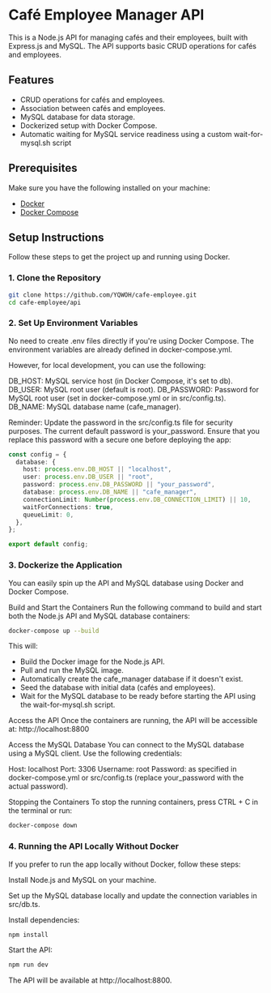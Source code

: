 # Café Employee Manager API

This is a Node.js API for managing cafés and their employees, built with Express.js and MySQL. The API supports basic CRUD operations for cafés and employees.

## Features

- CRUD operations for cafés and employees.
- Association between cafés and employees.
- MySQL database for data storage.
- Dockerized setup with Docker Compose.
- Automatic waiting for MySQL service readiness using a custom wait-for-mysql.sh script

## Prerequisites

Make sure you have the following installed on your machine:

- [Docker](https://www.docker.com/get-started)
- [Docker Compose](https://docs.docker.com/compose/install/)

## Setup Instructions

Follow these steps to get the project up and running using Docker.

### 1. Clone the Repository

```bash
git clone https://github.com/YQWOH/cafe-employee.git
cd cafe-employee/api
```

### 2. Set Up Environment Variables

No need to create .env files directly if you're using Docker Compose. The environment variables are already defined in docker-compose.yml.

However, for local development, you can use the following:

DB_HOST: MySQL service host (in Docker Compose, it's set to db).
DB_USER: MySQL root user (default is root).
DB_PASSWORD: Password for MySQL root user (set in docker-compose.yml or in src/config.ts).
DB_NAME: MySQL database name (cafe_manager).

Reminder: Update the password in the src/config.ts file for security purposes. The current default password is your_password. Ensure that you replace this password with a secure one before deploying the app:

```typescript
const config = {
  database: {
    host: process.env.DB_HOST || "localhost",
    user: process.env.DB_USER || "root",
    password: process.env.DB_PASSWORD || "your_password",
    database: process.env.DB_NAME || "cafe_manager",
    connectionLimit: Number(process.env.DB_CONNECTION_LIMIT) || 10,
    waitForConnections: true,
    queueLimit: 0,
  },
};

export default config;
```

### 3. Dockerize the Application

You can easily spin up the API and MySQL database using Docker and Docker Compose.

Build and Start the Containers
Run the following command to build and start both the Node.js API and MySQL database containers:

```bash
docker-compose up --build
```

This will:

- Build the Docker image for the Node.js API.
- Pull and run the MySQL image.
- Automatically create the cafe_manager database if it doesn't exist.
- Seed the database with initial data (cafés and employees).
- Wait for the MySQL database to be ready before starting the API using the wait-for-mysql.sh script.

Access the API
Once the containers are running, the API will be accessible at: http://localhost:8800

Access the MySQL Database
You can connect to the MySQL database using a MySQL client. Use the following credentials:

Host: localhost
Port: 3306
Username: root
Password: as specified in docker-compose.yml or src/config.ts (replace your_password with the actual password).

Stopping the Containers
To stop the running containers, press CTRL + C in the terminal or run:

```bash
docker-compose down
```

### 4. Running the API Locally Without Docker

If you prefer to run the app locally without Docker, follow these steps:

Install Node.js and MySQL on your machine.

Set up the MySQL database locally and update the connection variables in src/db.ts.

Install dependencies:

```bash
npm install
```

Start the API:

```bash
npm run dev
```

The API will be available at http://localhost:8800.
